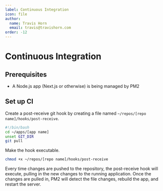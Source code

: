 ```yaml
---
label: Continuous Integration
icon: file
author:
  name: Travis Horn
  email: travis@travishorn.com
order: -12
---
```


# Continuous Integration

## Prerequisites

- A Node.js app (Next.js or otherwise) is being managed by PM2

## Set up CI

Create a post-receive git hook by creating a file named `~/repos/[repo
name]/hooks/post-receive`.

```sh
#!/bin/bash
cd ~/apps/[app name]
unset GIT_DIR
git pull
```

Make the hook executable.

```sh
chmod +x ~/repos/[repo name]/hooks/post-receive
```

Every time changes are pushed to the repository, the post-receive hook will
execute, pulling in the new changes to the running application. Once the changes
are pulled in, PM2 will detect the file changes, rebuild the app, and restart
the server.
